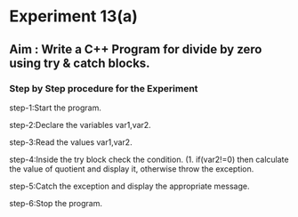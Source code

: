 # Experiment 13(a)
## Aim : Write a C++ Program for divide by zero using try & catch blocks.
### Step by Step procedure for the Experiment
step-1:Start the program.

step-2:Declare the variables var1,var2.

step-3:Read the values var1,var2.

step-4:Inside the try block check the condition. (1. if(var2!=0) then calculate the value of quotient and display it, otherwise throw the exception.

step-5:Catch the exception and display the appropriate message.

step-6:Stop the program.


